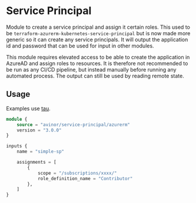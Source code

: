 # Service Principal

Module to create a service principal and assign it certain roles. This used to be `terraform-azurerm-kubernetes-service-principal` but is now made more generic so it can create any service principals. It will output the application id and password that can be used for input in other modules.

This module requires elevated access to be able to create the application in AzureAD and assign roles to resources. It is therefore not recommended to be run as any CI/CD pipeline, but instead manually before running any automated process. The output can still be used by reading remote state.

## Usage

Examples use [tau](https://github.com/avinor/tau).

```terraform
module {
    source = "avinor/service-principal/azurerm"
    version = "3.0.0"
}

inputs {
    name = "simple-sp"

    assignments = [
        {
            scope = "/subscriptions/xxxx/"
            role_definition_name = "Contributor"
        },
    ]
}
```
